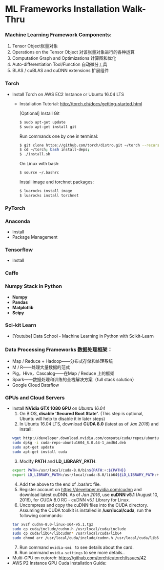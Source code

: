 # ML Frameworks Installation Walk-Thru

### Machine Learning Framework Components:
1. Tensor Object张量对象
2. Operations on the Tensor Object 对该张量对象进行的各种运算
3. Computation Graph and Optimizations 计算图和优化
4. Auto-differentiation Tool/Function 自动微分工具
5. BLAS / cuBLAS and cuDNN extensions 扩展组件

### Torch
- Install Torch on AWS EC2 Instance or Ubuntu 16.04 LTS
    * Installation Tutorial: http://torch.ch/docs/getting-started.html
      
      [Optional] Install Git  
      ```sh
      $ sudo apt-get update  
      $ sudo apt-get install git  
      ```
      Run commands one by one in terminal: 
      ```sh
      $ git clone https://github.com/torch/distro.git ~/torch --recursive  
      $ cd ~/torch; bash install-deps;  
      $ ./install.sh  
      ```
      On Linux with bash:
      ```sh
      $ source ~/.bashrc  
      ```
      Install image and torchnet packages:
      ```sh
      $ luarocks install image  
      $ luarocks install torchnet  
      ```

### PyTorch

### Anaconda
- Install  
- Package Management

### Tensorflow
- Install

### Caffe

### Numpy Stack in Python
- **Numpy**    
- **Pandas**    
- **Matplotlib**    
- **Scipy**    

### Sci-kit Learn
- [Youtube] Data School - Machine Learning in Python with Scikit-Learn

### Data Processing Frameworks 数据处理框架：
- Map / Reduce + Hadoop——分布式存储和处理系统
- M / R——处理大量数据的范式
- Pig，Hive，Cascalog——在Map / Reduce 上的框架
- Spark——数据处理和训练的全栈解决方案（full stack solution）
- Google Cloud Dataflow

### GPUs and Cloud Servers
- Install **NVidia GTX 1080 GPU** on *Ubuntu 16.04*
    1. On BIOS, **disable 'Secured Boot State'**. (This step is optional, Ubuntu will help to disable it in later steps)
    2. In Ubuntu 16.04 LTS, download **CUDA 8.0** (latest as of *Jan 2016*) and install:
    ```bash
    wget http://developer.download.nvidia.com/compute/cuda/repos/ubuntu1604/x86_64/cuda-repo-ubuntu1604_8.0.44-1_amd64.deb
    sudo dpkg -i cuda-repo-ubuntu1604_8.0.44-1_amd64.deb
    sudo apt-get update
    sudo apt-get install cuda
    ```
    3. Modify **PATH** and **LD_LIBRARY_PATH**:
    ```bash
    export PATH=/usr/local/cuda-8.0/bin${PATH:+:${PATH}}
    export LD_LIBRARY_PATH=/usr/local/cuda-8.0/lib64${LD_LIBRARY_PATH:+:${LD_LIBRARY_PATH}}
    ```
    4. Add the above to the end of .bashrc file.
    5. Register account on https://developer.nvidia.com/cudnn and download latest cuDNN. As of *Jan 2016*, use **cuDNN v5.1** (August 10, 2016), for CUDA 8.0 RC - cuDNN v5.1 Library for Linux. 
    6. Uncompress and copy the cuDNN files into the CUDA directory. Assuming the CUDA toolkit is installed in **/usr/local/cuda**, run the following commands:
    ```bash
    tar xvzf cudnn-8.0-linux-x64-v5.1.tgz
    sudo cp cuda/include/cudnn.h /usr/local/cuda/include
    sudo cp cuda/lib64/libcudnn* /usr/local/cuda/lib64
    sudo chmod a+r /usr/local/cuda/include/cudnn.h /usr/local/cuda/lib64/libcudnn*
    ```
    7. Run command ```nvidia-smi ``` to see details about the card.
    8. Run command ```nvidia-settings``` to see more details.. 
- Multi-GPU on cutorch: https://github.com/torch/cutorch/issues/42
- AWS P2 Instance GPU Cuda Installation Guide: 
